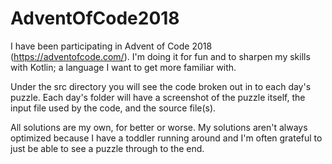 # AdventOfCode2018

I have been participating in Advent of Code 2018 (https://adventofcode.com/). I'm doing it for fun and to sharpen my skills with Kotlin; a language I want to get more familiar with.

Under the src directory you will see the code broken out in to each day's puzzle. Each day's folder will have a screenshot of the puzzle itself, the input file used by the code, and the source file(s).

All solutions are my own, for better or worse. My solutions aren't always optimized because I have a toddler running around and I'm  often grateful to just be able to see a puzzle through to the end.

